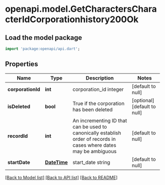 # openapi.model.GetCharactersCharacterIdCorporationhistory200Ok

## Load the model package
```dart
import 'package:openapi/api.dart';
```

## Properties
Name | Type | Description | Notes
------------ | ------------- | ------------- | -------------
**corporationId** | **int** | corporation_id integer | [default to null]
**isDeleted** | **bool** | True if the corporation has been deleted | [optional] [default to null]
**recordId** | **int** | An incrementing ID that can be used to canonically establish order of records in cases where dates may be ambiguous | [default to null]
**startDate** | [**DateTime**](DateTime.md) | start_date string | [default to null]

[[Back to Model list]](../README.md#documentation-for-models) [[Back to API list]](../README.md#documentation-for-api-endpoints) [[Back to README]](../README.md)



